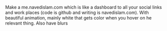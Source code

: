 Make a me.navedislam.com which is like a dashboard to all your social links and work places (code is github and writing is navedislam.com). With beautiful animation, mainly white that gets color when you hover on he relevant thing. Also have blurs
